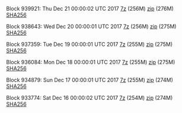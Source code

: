Block 939921: Thu Dec 21 00:00:02 UTC 2017 [7z](https://transfer.sh/rVolZ/bootstrap.dat.20171221.7z) (256M) [zip](https://transfer.sh/v9LfE/bootstrap.dat.20171221.zip) (276M) [SHA256](https://transfer.sh/16jNAb/sha256.txt)

Block 938643: Wed Dec 20 00:00:01 UTC 2017 [7z](https://transfer.sh/Ly5wZ/bootstrap.dat.20171220.7z) (256M) [zip](https://transfer.sh/ye9q4/bootstrap.dat.20171220.zip) (275M) [SHA256](https://transfer.sh/TXSoi/sha256.txt)

Block 937359: Tue Dec 19 00:00:01 UTC 2017 [7z](https://transfer.sh/tW1R6/bootstrap.dat.20171219.7z) (255M) [zip](https://transfer.sh/aVxuV/bootstrap.dat.20171219.zip) (275M) [SHA256](https://transfer.sh/85IFU/sha256.txt)

Block 936084: Mon Dec 18 00:00:01 UTC 2017 [7z](https://transfer.sh/URdkn/bootstrap.dat.20171218.7z) (255M) [zip](https://transfer.sh/tZObS/bootstrap.dat.20171218.zip) (275M) [SHA256](https://transfer.sh/hhzf9/sha256.txt)

Block 934879: Sun Dec 17 00:00:01 UTC 2017 [7z](https://transfer.sh/cW6Ql/bootstrap.dat.20171217.7z) (255M) [zip](https://transfer.sh/EgFjd/bootstrap.dat.20171217.zip) (274M) [SHA256](https://transfer.sh/QmMrl/sha256.txt)

Block 933774: Sat Dec 16 00:00:02 UTC 2017 [7z](https://transfer.sh/3Zau9/bootstrap.dat.20171216.7z) (254M) [zip](https://transfer.sh/DwvGc/bootstrap.dat.20171216.zip) (274M) [SHA256](https://transfer.sh/utzSJ/sha256.txt)
